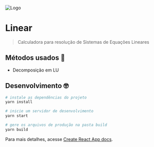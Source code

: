 ![Logo](https://user-images.githubusercontent.com/13934790/58509914-0dd59e80-816e-11e9-8d5f-0c174322ac08.png)

# Linear

> Calculadora para resolução de Sistemas de Equações Lineares

## Métodos usados 🧐

* Decomposição em LU

## Desenvolvimento 🤓

```bash
# instale as dependências do projeto
yarn install

# inicie um servidor de desenvolvimento
yarn start

# gere os arquivos de produção na pasta build
yarn build
```

Para mais detalhes, acesse [Create React App docs](https://facebook.github.io/create-react-app/).

